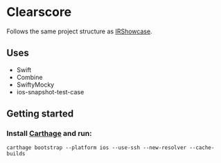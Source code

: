 # Clearscore

Follows the same project structure as [IRShowcase](https://github.com/iruleonu/IRShowcase). 

## Uses

* Swift
* Combine
* SwiftyMocky
* ios-snapshot-test-case

## Getting started

### Install [Carthage](https://github.com/Carthage/Carthage#installing-carthage) and run:

```
carthage bootstrap --platform ios --use-ssh --new-resolver --cache-builds
```

